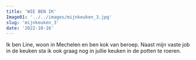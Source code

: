 ```yaml
---
title: 'WIE BEN IK'
Image01: '../../images/mijnkeuken_3.jpg'
slug: 'mijnkeuken_3'
date: '2022-10-16'
---
```

I﻿k ben Line, woon in Mechelen en ben kok van beroep. Naast mijn vaste job in de keuken sta ik ook graag nog in jullie keuken in de potten te roeren.